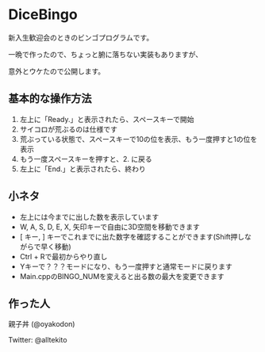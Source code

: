 # DiceBingo
新入生歓迎会のときのビンゴプログラムです。

一晩で作ったので、ちょっと腑に落ちない実装もありますが、

意外とウケたので公開します。

## 基本的な操作方法

1. 左上に「Ready.」と表示されたら、スペースキーで開始
2. サイコロが荒ぶるのは仕様です
3. 荒ぶっている状態で、スペースキーで10の位を表示、もう一度押すと1の位を表示
4. もう一度スペースキーを押すと、2. に戻る
5. 左上に「End.」と表示されたら、終わり

## 小ネタ

- 左上には今までに出した数を表示しています
- W, A, S, D, E, X, 矢印キーで自由に3D空間を移動できます
- [ キー, ] キーでこれまでに出た数字を確認することができます(Shift押しながらで早く移動)
- Ctrl + Rで最初からやり直し
- Yキーで？？？モードになり、もう一度押すと通常モードに戻ります
- Main.cppのBINGO_NUMを変えると出る数の最大を変更できます

## 作った人

親子丼 (@oyakodon)

Twitter: @alltekito

